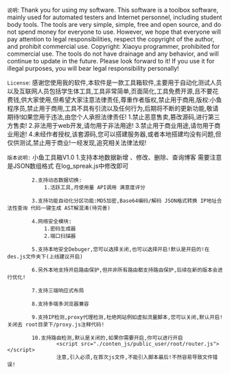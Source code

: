`说明`:
    Thank you for using my software. This software is a toolbox software, mainly used for automated testers and Internet personnel, including student body tools. The tools are very simple, simple, free and open source, and do not spend money for everyone to use. However, we hope that everyone will pay attention to legal responsibilities, respect the copyright of the author, and prohibit commercial use. Copyright: Xiaoyu programmer, prohibited for commercial use. The tools do not have drainage and any behavior, and will continue to update in the future. Please look forward to it! If you use it for illegal purposes, you will bear legal responsibility personally!

`License`:
    感谢您使用我的软件,本软件是一款工具箱软件,主要用于自动化测试人员以及互联网人员包括学生体工具,工具非常简单,页面简化,工具免费开源,且不要花费钱,供大家使用,但希望大家注意法律责任,尊重作者版权,禁止用于商用,版权:小鱼程序员,禁止用于商用,工具不具有引流以及任何行为,后期将不断的更新功能,敬请期待!如果您用于违法,由您个人承担法律责任!
    1.禁止恶意售卖,篡改源码,进行第三方售卖!
    2.非法用于web开发,请勿用于非法用途!
    3.禁止用于商业用途,请勿用于商业用途!
    4.未经作者授权,该套源码,您可以搭建服务器,或者本地搭建均没有问题,但仅供测试,禁止用于商业!一经发现,追究相关法律法规!

`版本说明:`
    小鱼工具箱V1.0
            1.支持本地数据新增 、修改、删除、查询博客  需要注意是JSON数组格式 在log_spreak.js中修改即可
            
            2.支持动态数据切换:
                1.活跃工具,月使用量 API调用 满意度评分
            
            3.支持功能自动化分区功能:MD5加密,Base64编码/解码 JSON格式转换 IP地址合法性查询 代码一键生成 AST解混淆(待完善)
            
            4.网络安全模块:
                1.密码生成器
                2.端口扫描器
            
            5.支持本地安全Debuger,您可以选择关闭,也可以选择开启!默认是开启的!在des.js文件夹下(上线建议开启)
            
            6.另外本地支持开启路由保护,但并非所有路由都支持路由保护,后续在新的版本会进行优化!
            
            7.支持三端响应式布局
            
            8.支持多端多浏览器兼容
            
            9.支持IP检测,proxy代理检测,杜绝网站例如虚拟流量脚本,您可以关闭,默认开启!关闭去 root目录下/proxy.js注释代码!
            
            10.支持路由检测,默认是关闭的,如果你需要开启,你可以进行开启
                    <script src="./conten_js/public_user/root/router.js"></script>
                    注意,引入必须,在首次js文件,不能引入脚本最后!不然容易导致文件错误!
